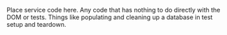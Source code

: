 Place service code here. Any code that has nothing to do directly with the DOM or tests. Things like populating and cleaning up a database in test setup and teardown.
